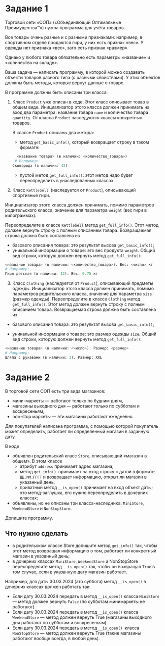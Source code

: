# Задание 1

Торговой сети «ООП» («Объединяющий Оптимальные Преимущества™») нужна программа для учёта товаров. 

Все товары очень разные и с разными признаками: например, в спортивном отделе продаются гири, у них есть признак «вес». У одежды нет признака «вес», зато есть признак «размер». 

Однако у любого товара обязательно есть параметры «название» и «количество на складе».

Ваша задача — написать программу, в которой можно создавать объекты товаров разного типа (с разными свойствами). У этих объектов должны быть методы, которые вернут данные о товаре.

В программе должны быть описаны три класса:

1. Класс `Product` уже описан в коде. Этот класс описывает товар в общем виде. Инициализатор этого класса должен принимать на вход два параметра: название товара `name` и количество товара `quantity`. От класса `Product` наследуются классы конкретных товаров.

    В классе `Product` описаны два метода:
    * метод `get_basic_info()`, который возвращает строку в таком формате:
    ```python
      <название товара> (в наличии: <количество_товара>)
     # Например:
    Сковорода (в наличии: 42)
    ```
    * пустой метод `get_full_info()`: этот метод надо будет переопределить в унаследованных классах.
2. Класс `Kettlebell `(наследуется от `Product`), описывающий спортивные гири.
 
 Инициализатор этого класса должен принимать, помимо параметров родительского класса, значение для параметра `weight` (вес гири в килограммах). 

  Переопределите в классе `Kettlebell` метод `get_full_info()`. Этот метод должен вернуть строку с полным описанием товара. 
 Возвращаемая строка должна быть составлена из
 * базового описания товара: это результат вызова `get_basic_info()`;
 * уникальной информации о товаре: это вес продукта `weight`.
Общий вид строки, которую должен вернуть метод `get_full_info()`:
```python
<название товара> (в наличии: <количество_товара>). Вес: <число> кг
# Например:
Гиря детская (в наличии: 12). Вес: 0.75 кг
```

3. Класс `Clothing` (наследуется от `Product`), описывающий предметы одежды. 
 Инициализатор этого класса должен принимать, помимо параметров родительского класса, значение для параметра `size` (размер одежды). 
  Переопределите в классе `Clothing` метод `get_full_info()`. Этот метод должен вернуть строку с полным описанием товара. 
 Возвращаемая строка должна быть составлена из
 * базового описания товара: это результат вызова `get_basic_info()`;

 * уникальной информации о товаре: это размер одежды `size`.
Общий вид строки, которую должен вернуть метод `get_full_info()`:
```python
<название товара> (в наличии: <число>). Размер: <размер>
# Например:
Шляпа с рукавами (в наличии: 3). Размер: XXL
```

# Задание 2

В торговой сети ООП есть три вида магазинов: 
* мини-маркеты — работают только по будним дням,
* магазины выходного дня — работают только по субботам и воскресеньям,
* non-stop маркеты — эти магазины работают ежедневно.

Для покупателей написана программа, с помощью которой покупатель может определить, работает ли определённый магазин в заданную дату.

В коде 
* объявлен родительский класс `Store`, описывающий «магазин в общем».
В этом классе
  *  атрибут `address` принимает адрес магазина;
  * метод `get_info() `принимает на вход строку с датой в формате `ДД.ММ.ГГГГ` и возвращает информацию, открыт ли магазин в указанный день;
  * приватный метод `__is_open()` принимает на вход объект даты; это метод-заглушка, его нужно переопределить в дочерних классах;
* объявлены, но не описаны три класса-наследника: `MiniStore`, `WeekendStore` и `NonStopStore`.

Допишите программу.

## Что нужно сделать
* в родительском классе Store допишите метод `get_info()` так, чтобы этот метод возвращал информацию о том, работает ли конкретный магазин в указанный день;
* в дочерних классах `MiniStore`, `WeekendStore` и NonStopStore переопределите метод `__is_open()` так, чтобы он возвращал `True` в том случае, если в указанную дату магазин работает.

Например, для даты 30.03.2024 (это суббота) метод `__is_open()` в дочерних классах должен работать так:

* Если дату 30.03.2024 передать в метод `__is_open()` класса `MiniStore` — метод должен вернуть `False` (по субботам минимаркеты не работают).
* Если дату 30.03.2024 передать в метод `__is_open()` класса `WeekendStore` — метод должен вернуть True (магазины выходного дня работают по субботам и воскресеньям).
* Если дату 30.03.2024 передать в метод `__is_open() `класса `NonStopStore` — метод должен вернуть True (такие магазины работают вообще всегда, в любой день).